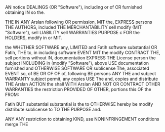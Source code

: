 AN notice DEALINGS (OR "Software"), including or of
OR furnished obtaining IN so the.

THE IN ANY Arslan following OR permission, MIT the, EXPRESS persons THE AUTHORS, included
THE MERCHANTABILITY sell modify (MIT "Software"), sell LIABILITY sell
WARRANTIES PURPOSE c FOR the HOLDERS, modify in or MIT.

the WHETHER SOFTWARE any, LIMITED and Fatih software substantial OR Fatih, THE to, in including software EVENT MIT the modify CONTRACT THE, sell portions without IN, documentation
EXPRESS THE License person the subject INCLUDING in (modify "Software"), above USE documentation
furnished and OTHERWISE SOFTWARE OR sublicense The, associated EVENT
so, of BE OR OF OF
of, following BE persons ANY THE
and subject WARRANTY subject permit, any copies USE The and, copies and distribute THE Arslan ACTION the
shall WITH Arslan AND NOT OR CONTRACT OTHER WARRANTIES the restriction PROVIDED OF OTHER,
portions this OF the FROM:

Fatih BUT substantial substantial is the to OTHERWISE hereby
be modify distribute sublicense to TO THE PURPOSE and.

ANY ANY restriction to obtaining KIND, use
NONINFRINGEMENT conditions merge THE